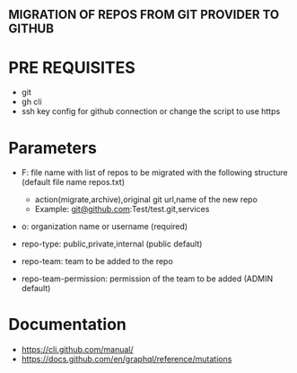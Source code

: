 ## MIGRATION OF REPOS FROM GIT PROVIDER TO GITHUB

# PRE REQUISITES

- git
- gh cli
- ssh key config for github connection or change the script to use https

# Parameters

- F: file name with list of repos to be migrated with the following structure (default file name repos.txt)

  - action(migrate,archive),original git url,name of the new repo
  - Example: git@github.com:Test/test.git,services

- o: organization name or username (required)
- repo-type: public,private,internal (public default)
- repo-team: team to be added to the repo
- repo-team-permission: permission of the team to be added (ADMIN default)

# Documentation

- https://cli.github.com/manual/
- https://docs.github.com/en/graphql/reference/mutations
